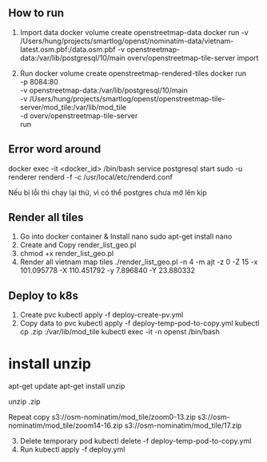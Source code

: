 ## How to run

1. Import data 
docker volume create openstreetmap-data
docker run     -v /Users/hung/projects/smartlog/openst/nominatim-data/vietnam-latest.osm.pbf:/data.osm.pbf     -v openstreetmap-data:/var/lib/postgresql/10/main     overv/openstreetmap-tile-server     import

2. Run 
docker volume create openstreetmap-rendered-tiles
docker run \
    -p 8084:80 \
    -v openstreetmap-data:/var/lib/postgresql/10/main \
    -v /Users/hung/projects/smartlog/openst/openstreetmap-tile-server/mod_tile:/var/lib/mod_tile \
    -d overv/openstreetmap-tile-server \
    run

## Error word around
docker exec -it <docker_id> /bin/bash
service postgresql start
sudo -u renderer renderd -f -c /usr/local/etc/renderd.conf

Nếu bị lỗi thì chạy lại thử, vì có thể postgres chưa mở lên kịp 

## Render all tiles 

1. Go into docker container & Install nano
sudo apt-get install nano
2. Create and Copy render_list_geo.pl
3. chmod +x render_list_geo.pl
4. Render all vietnam map tiles
./render_list_geo.pl -n 4 -m ajt -z 0 -Z 15 -x 101.095778 -X 110.451792 -y 7.896840 -Y 23.880332


## Deploy to k8s
1. Create pvc
kubectl apply -f deploy-create-pv.yml
2. Copy data to pvc
kubectl apply -f deploy-temp-pod-to-copy.yml
kubectl cp <mod-tile>.zip <pod-name>:/var/lib/mod_tile
kubectl exec -it <pod-name> -n openst /bin/bash

# install unzip
apt-get update
apt-get install unzip

unzip <mod-tile>.zip

Repeat copy 
s3://osm-nominatim/mod_tile/zoom0-13.zip
s3://osm-nominatim/mod_tile/zoom14-16.zip
s3://osm-nominatim/mod_tile/17.zip

3. Delete temporary pod
kubectl delete -f deploy-temp-pod-to-copy.yml
4. Run
kubectl apply -f deploy.yml

